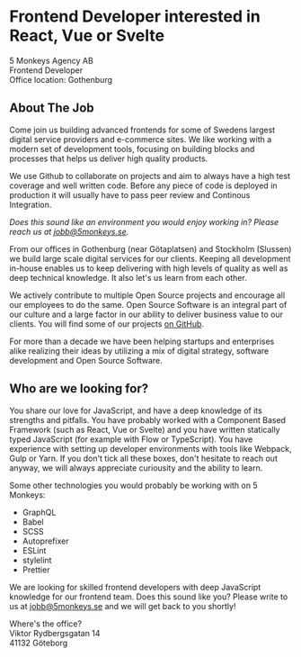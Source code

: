 # Frontend Developer interested in React, Vue or Svelte

5 Monkeys Agency AB  
Frontend Developer  
Office location: Gothenburg

## About The Job

Come join us building advanced frontends for some of Swedens largest digital service providers and e-commerce sites. We like working with a modern set of development tools, focusing on building blocks and processes that helps us deliver high quality products.

We use Github to collaborate on projects and aim to always have a high test coverage and well written code. Before any piece of code is deployed in production it will usually have to pass peer review and Continous Integration.

*Does this sound like an environment you would enjoy working in? Please reach us at jobb@5monkeys.se.*

From our offices in Gothenburg (near Götaplatsen) and Stockholm (Slussen) we build large scale digital services for our clients. Keeping all development in-house enables us to keep delivering with high levels of quality as well as deep technical knowledge. It also let's us learn from each other.

We actively contribute to multiple Open Source projects and encourage all our employees to do the same. Open Source Software is an integral part of our culture and a large factor in our ability to deliver business value to our clients. You will find some of our projects [on GitHub][gh-org].

[gh-org]: https://github.com/5monkeys

For more than a decade we have been helping startups and enterprises alike realizing their ideas by utilizing a mix of digital strategy, software development and Open Source Software.

## Who are we looking for?

You share our love for JavaScript, and have a deep knowledge of its strengths and pitfalls. You have probably worked with a Component Based Framework (such as React, Vue or Svelte) and you have written statically typed JavaScript (for example with Flow or TypeScript). You have experience with setting up developer environments with tools like Webpack, Gulp or Yarn. If you don't tick all these boxes, don't hesitate to reach out anyway, we will always appreciate curiousity and the ability to learn. 

Some other technologies you would probably be working with on 5 Monkeys:

- GraphQL
- Babel
- SCSS
- Autoprefixer
- ESLint
- stylelint
- Prettier

We are looking for skilled frontend developers with deep JavaScript knowledge for our frontend team. Does this sound like you? Please write to us at jobb@5monkeys.se and we will get back to you shortly!

Where's the office?  
Viktor Rydbergsgatan 14  
41132 Göteborg
